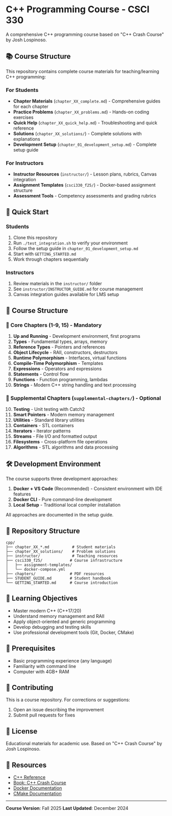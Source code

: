 # C++ Programming Course - CSCI 330

A comprehensive C++ programming course based on "C++ Crash Course" by Josh Lospinoso.

## 📚 Course Structure

This repository contains complete course materials for teaching/learning C++ programming:

### For Students
- **Chapter Materials** (`chapter_XX_complete.md`) - Comprehensive guides for each chapter
- **Practice Problems** (`chapter_XX_problems.md`) - Hands-on coding exercises
- **Quick Help** (`chapter_XX_quick_help.md`) - Troubleshooting and quick reference
- **Solutions** (`chapter_XX_solutions/`) - Complete solutions with explanations
- **Development Setup** (`chapter_01_development_setup.md`) - Complete setup guide

### For Instructors
- **Instructor Resources** (`instructor/`) - Lesson plans, rubrics, Canvas integration
- **Assignment Templates** (`csci330_f25/`) - Docker-based assignment structure
- **Assessment Tools** - Competency assessments and grading rubrics

## 🚀 Quick Start

### Students
1. Clone this repository
2. Run `./test_integration.sh` to verify your environment
3. Follow the setup guide in `chapter_01_development_setup.md`
4. Start with `GETTING_STARTED.md`
5. Work through chapters sequentially

### Instructors
1. Review materials in the `instructor/` folder
2. See `instructor/INSTRUCTOR_GUIDE.md` for course management
3. Canvas integration guides available for LMS setup

## 📖 Course Structure

### 🎯 Core Chapters (1-9, 15) - Mandatory
1. **Up and Running** - Development environment, first programs
2. **Types** - Fundamental types, arrays, memory
3. **Reference Types** - Pointers and references  
4. **Object Lifecycle** - RAII, constructors, destructors
5. **Runtime Polymorphism** - Interfaces, virtual functions
6. **Compile-Time Polymorphism** - Templates
7. **Expressions** - Operators and expressions
8. **Statements** - Control flow
9. **Functions** - Function programming, lambdas
15. **Strings** - Modern C++ string handling and text processing

### 🔧 Supplemental Chapters (`supplemental-chapters/`) - Optional
10. **Testing** - Unit testing with Catch2
11. **Smart Pointers** - Modern memory management
12. **Utilities** - Standard library utilities
13. **Containers** - STL containers
14. **Iterators** - Iterator patterns
16. **Streams** - File I/O and formatted output
17. **Filesystems** - Cross-platform file operations
18. **Algorithms** - STL algorithms and data processing

## 🛠️ Development Environment

The course supports three development approaches:
1. **Docker + VS Code** (Recommended) - Consistent environment with IDE features
2. **Docker CLI** - Pure command-line development
3. **Local Setup** - Traditional local compiler installation

All approaches are documented in the setup guide.

## 📂 Repository Structure

```
cpp/
├── chapter_XX_*.md          # Student materials
├── chapter_XX_solutions/    # Problem solutions
├── instructor/              # Teaching resources
├── csci330_f25/            # Course infrastructure
│   ├── assignment-templates/
│   └── docker-compose.yml
├── chapters/               # PDF resources
├── STUDENT_GUIDE.md        # Student handbook
└── GETTING_STARTED.md      # Course introduction
```

## 🎯 Learning Objectives

- Master modern C++ (C++17/20)
- Understand memory management and RAII
- Apply object-oriented and generic programming
- Develop debugging and testing skills
- Use professional development tools (Git, Docker, CMake)

## 📝 Prerequisites

- Basic programming experience (any language)
- Familiarity with command line
- Computer with 4GB+ RAM

## 🤝 Contributing

This is a course repository. For corrections or suggestions:
1. Open an issue describing the improvement
2. Submit pull requests for fixes

## 📄 License

Educational materials for academic use. Based on "C++ Crash Course" by Josh Lospinoso.

## 🔗 Resources

- [C++ Reference](https://en.cppreference.com/)
- [Book: C++ Crash Course](https://cppcrash.com/)
- [Docker Documentation](https://docs.docker.com/)
- [CMake Documentation](https://cmake.org/documentation/)

---

**Course Version**: Fall 2025
**Last Updated**: December 2024